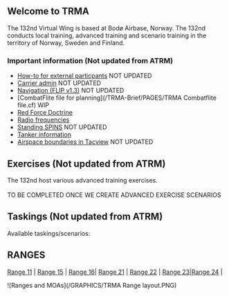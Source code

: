 ## Welcome to TRMA

The 132nd Virtual Wing is based at Bodø Airbase, Norway. The 132nd conducts local training, advanced training and scenario training in the territory of Norway, Sweden and Finland.




### Important information (Not updated from ATRM)
* [How-to for external particpants](/ATRM_Brief/Pages/External.html)  NOT UPDATED
* [Carrier admin](/ATRM_Brief/Pages/Carrier.html)  NOT UPDATED
* [Navigation (FLIP v1.3)](https://cloud.132virtualwing.org/s/aw8dF8Cmxo2dcP2)  NOT UPDATED
* [CombatFlite file for planning](/TRMA-Brief/PAGES/TRMA Combatflite file.cf)  WIP
* [Red Force Doctrine](/TRMA-Brief/INTELLIGENCE/INTELLIGENCE.html) 
* [Radio frequencies](/COMMUNICATIONS/PRESETS.md)  
* [Standing SPINS](/TRMA-Brief/PAGES/SPINS.html)  NOT UPDATED
* [Tanker information](/TRMA-Brief/PAGES/Tanker.html)  
* [Airspace boundaries in Tacview](https://cloud.132virtualwing.org/s/2tGEax7xEqYGAXy)  NOT UPDATED


## Exercises (Not updated from ATRM)
The 132nd host various advanced training exercises. <br>
<br>
TO BE COMPLETED ONCE WE CREATE ADVANCED EXERCISE SCENARIOS 

## Taskings (Not updated from ATRM)
Available taskings/scenarios:  <!--- sorted by tasking type, then range -->


## RANGES
[Range 11](/TRMA-Brief/RANGES/Range11.html) | [Range 15](/TRMA-Brief/RANGES/Range15.html) | [Range 16](/TRMA-Brief/RANGES/Range16.html)| 
[Range 21](/TRMA-Brief/RANGES/Range21.html) | [Range 22](/TRMA-Brief/RANGES/Range22.html) | [Range 23](/TRMA-Brief/RANGES/Range23.html)|[Range 24](/TRMA-Brief/RANGES/Range24.html) |



![Ranges and MOAs](/GRAPHICS/TRMA Range layout.PNG)



